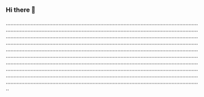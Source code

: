 ### Hi there 👋

..........................................................................................................................................................................................................................................................................................................................................................................................................................................................................................................................................................................................................................................................................................................................................................................................................................................................................................................................................................................................................................................................................................................................................................................................................................................................................................